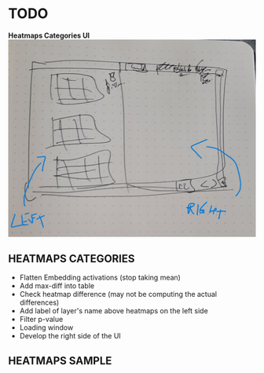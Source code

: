 # **TODO**

**Heatmaps Categories UI**
![image](./ui-categories.jpg)

## HEATMAPS CATEGORIES

* Flatten Embedding activations (stop taking mean)
* Add max-diff into table
* Check heatmap difference (may not be computing the actual differences)
* Add label of layer's name above heatmaps on the left side
* Filter p-value
* Loading window
* Develop the right side of the UI

## HEATMAPS SAMPLE